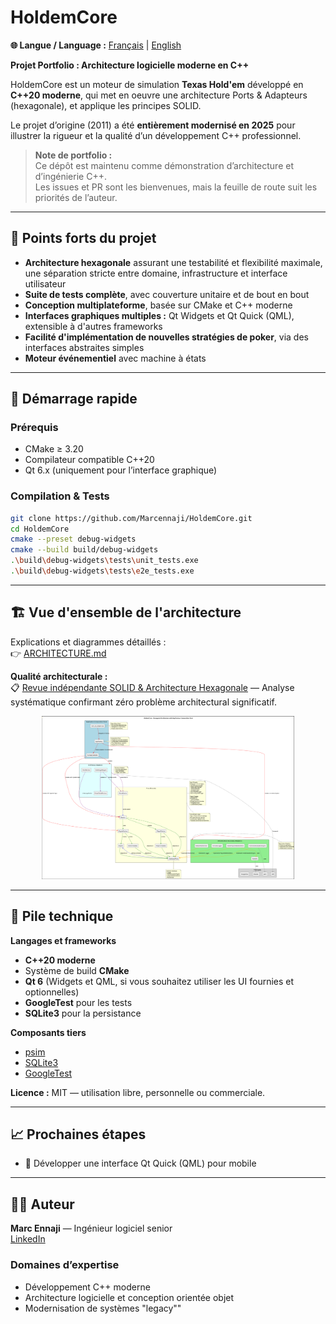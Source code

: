 # HoldemCore

**🌐 Langue / Language :** [Français](README_fr.md) | [English](README.md)

**Projet Portfolio : Architecture logicielle moderne en C++**

HoldemCore est un moteur de simulation **Texas Hold'em** développé en **C++20 moderne**, qui met en oeuvre une architecture Ports & Adapteurs (hexagonale), et applique les principes SOLID.

Le projet d’origine (2011) a été **entièrement modernisé en 2025** pour illustrer la rigueur et la qualité d’un développement C++ professionnel.

> **Note de portfolio :**  
> Ce dépôt est maintenu comme démonstration d’architecture et d’ingénierie C++.  
> Les issues et PR sont les bienvenues, mais la feuille de route suit les priorités de l’auteur.

---

## 🎯 Points forts du projet

- **Architecture hexagonale** assurant une testabilité et flexibilité maximale, une séparation stricte entre domaine, infrastructure et interface utilisateur  
- **Suite de tests complète**, avec couverture unitaire et de bout en bout  
- **Conception multiplateforme**, basée sur CMake et C++ moderne  
- **Interfaces graphiques multiples :** Qt Widgets et Qt Quick (QML), extensible à d'autres frameworks 
- **Facilité d'implémentation de nouvelles stratégies de poker**, via des interfaces abstraites simples
- **Moteur événementiel** avec machine à états

---

## 🚀 Démarrage rapide

### Prérequis
- CMake ≥ 3.20  
- Compilateur compatible C++20  
- Qt 6.x (uniquement pour l’interface graphique)

### Compilation & Tests
```bash
git clone https://github.com/Marcennaji/HoldemCore.git
cd HoldemCore
cmake --preset debug-widgets
cmake --build build/debug-widgets
.\build\debug-widgets\tests\unit_tests.exe
.\build\debug-widgets\tests\e2e_tests.exe
```

---

## 🏗️ Vue d'ensemble de l'architecture

Explications et diagrammes détaillés :  
👉 [ARCHITECTURE.md](doc/ARCHITECTURE_fr.md)

**Qualité architecturale :**  
📋 [Revue indépendante SOLID & Architecture Hexagonale](doc/ARCHITECTURE_REVIEW_fr.md) — Analyse systématique confirmant zéro problème architectural significatif.

<p align="center">
  <img src="doc/architecture.png" alt="Diagramme d'architecture hexagonale" width="80%">
</p>

---

## 🧰 Pile technique

**Langages et frameworks**
- **C++20 moderne**
- Système de build **CMake**
- **Qt 6** (Widgets et QML, si vous souhaitez utiliser les UI fournies et optionnelles)
- **GoogleTest** pour les tests
- **SQLite3** pour la persistance

**Composants tiers**
- [psim](https://github.com/christophschmalhofer/poker/tree/master/XPokerEval/XPokerEval.PokerSim)  
- [SQLite3](https://www.sqlite.org/)  
- [GoogleTest](https://github.com/google/googletest)

**Licence :** MIT — utilisation libre, personnelle ou commerciale.

---

## 📈 Prochaines étapes

- 🧠 Développer une interface Qt Quick (QML) pour mobile

---

## 👨‍💻 Auteur

**Marc Ennaji** — Ingénieur logiciel senior  
[LinkedIn](https://www.linkedin.com/in/marcennaji/)

### Domaines d’expertise
- Développement C++ moderne
- Architecture logicielle et conception orientée objet  
- Modernisation de systèmes "legacy""  


